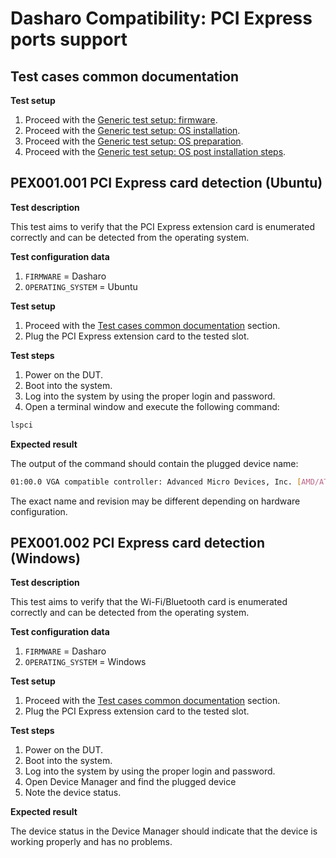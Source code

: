 # Dasharo Compatibility: PCI Express ports support

## Test cases common documentation

**Test setup**

1. Proceed with the
   [Generic test setup: firmware](../generic-test-setup.md#firmware).
1. Proceed with the
   [Generic test setup: OS installation](../generic-test-setup.md#os-installation).
1. Proceed with the
   [Generic test setup: OS preparation](../generic-test-setup.md#os-preparation).
1. Proceed with the
   [Generic test setup: OS post installation steps](../generic-test-setup.md#post-installation).

## PEX001.001 PCI Express card detection (Ubuntu)

**Test description**

This test aims to verify that the PCI Express extension card is enumerated
correctly and can be detected from the operating system.

**Test configuration data**

1. `FIRMWARE` = Dasharo
2. `OPERATING_SYSTEM` = Ubuntu

**Test setup**

1. Proceed with the
    [Test cases common documentation](#test-cases-common-documentation) section.
2. Plug the PCI Express extension card to the tested slot.

**Test steps**

1. Power on the DUT.
2. Boot into the system.
3. Log into the system by using the proper login and password.
4. Open a terminal window and execute the following command:

```bash
lspci
```

**Expected result**

The output of the command should contain the plugged device name:

```bash
01:00.0 VGA compatible controller: Advanced Micro Devices, Inc. [AMD/ATI] Turks PRO [Radeon HD 7570]
```

The exact name and revision may be different depending on hardware configuration.

## PEX001.002 PCI Express card detection (Windows)

**Test description**

This test aims to verify that the Wi-Fi/Bluetooth card is enumerated correctly
and can be detected from the operating system.

**Test configuration data**

1. `FIRMWARE` = Dasharo
2. `OPERATING_SYSTEM` = Windows

**Test setup**

1. Proceed with the
    [Test cases common documentation](#test-cases-common-documentation) section.
2. Plug the PCI Express extension card to the tested slot.

**Test steps**

1. Power on the DUT.
2. Boot into the system.
3. Log into the system by using the proper login and password.
4. Open Device Manager and find the plugged device
5. Note the device status.

**Expected result**

The device status in the Device Manager should indicate that the device is
working properly and has no problems.
